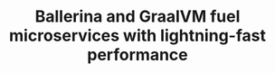 ---
title: Ballerina and GraalVM fuel microservices with lightning-fast performance
description: With this duo, your microservices will reach new heights of efficiency and responsiveness, leaving competitors in the dust. Ballerina's seamless integration with GraalVM harnesses the power of just-in-time compilation and native image generation, resulting in optimized execution and unparalleled performance. Stay ahead of the game with Ballerina and GraalVM, and experience microservices performance like never before. 
url: https://ballerina.io/learn/build-a-native-executable/
image: 'images/graalvm-ballerina.png'
---